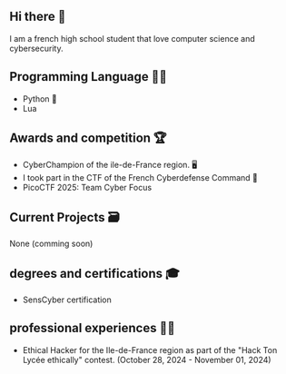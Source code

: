 ## Hi there 👋

I am a french high school student that love computer science and cybersecurity.

## Programming Language 🧑‍💻
- Python 🐍
- Lua

## Awards and competition 🏆

- CyberChampion of the ile-de-France region. 🖥️
- I took part in the CTF of the French Cyberdefense Command 🔐
- PicoCTF 2025: Team Cyber Focus

## Current Projects 🗃️

None (comming soon)

## degrees and certifications 🎓

- SensCyber certification

## professional experiences 🧑‍💼

- Ethical Hacker for the Ile-de-France region as part of the "Hack Ton Lycée ethically" contest. (October 28, 2024 - November 01, 2024)

<!--
**SuperAnimaux/SuperAnimaux** is a ✨ _special_ ✨ repository because its `README.md` (this file) appears on your GitHub profile.

Here are some ideas to get you started:

- 🔭 I’m currently working on ...
- 🌱 I’m currently learning ...
- 👯 I’m looking to collaborate on ...
- 🤔 I’m looking for help with ...
- 💬 Ask me about ...
- 📫 How to reach me: ...
- 😄 Pronouns: ...
- ⚡ Fun fact: ...
-->
